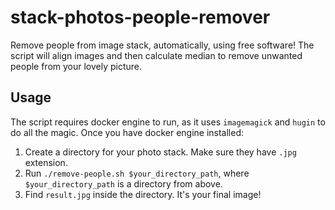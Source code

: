 # stack-photos-people-remover

Remove people from image stack, automatically, using free software!
The script will align images and then calculate median to remove unwanted people from your lovely picture.

## Usage

The script requires docker engine to run, as it uses `imagemagick` and `hugin` to do all the magic.
Once you have docker engine installed:

1) Create a directory for your photo stack. Make sure they have `.jpg` extension.
2) Run `./remove-people.sh $your_directory_path`, where `$your_directory_path` is a directory from above.
3) Find `result.jpg` inside the directory. It's your final image!
